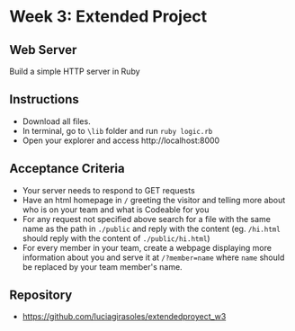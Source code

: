 # Week 3: Extended Project
## Web Server

Build a simple HTTP server in Ruby

## Instructions

- Download all files.
- In terminal, go to `\lib` folder and run `ruby logic.rb`
- Open your explorer and access http://localhost:8000

## Acceptance Criteria

- Your server needs to respond to GET requests
- Have an html homepage in `/` greeting the visitor and telling more about who is on your team and what is Codeable for you
- For any request not specified above search for a file with the same name as the path in `./public` and reply with the content (eg. `/hi.html` should reply with the content of `./public/hi.html`)
- For every member in your team, create a webpage displaying more information about you and serve it at `/?member=name` where `name` should be replaced by your team member's name.

## Repository
- https://github.com/luciagirasoles/extendedproyect_w3
